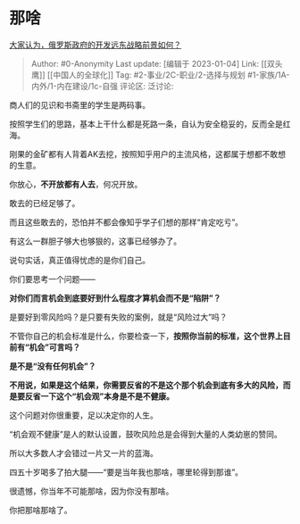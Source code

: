 # 那啥
[大家认为，俄罗斯政府的开发远东战略前景如何？](https://www.zhihu.com/question/34825723/answer/2829351337)

> Author: #0-Anonymity
> Last update: [编辑于 2023-01-04]
> Link: [[双头鹰]] [[中国人的全球化]]
> Tag: #2-事业/2C-职业/2-选择与规划 #1-家族/1A-内外/1-内在建设/1c-自强 
> 评论区:
> 泛讨论:

商人们的见识和书斋里的学生是两码事。

按照学生们的思路，基本上干什么都是死路一条，自认为安全稳妥的，反而全是红海。

刚果的金矿都有人背着AK去挖，按照知乎用户的主流风格，这都属于想都不敢想的生意。

你放心，**不开放都有人去**，何况开放。

敢去的已经足够了。

而且这些敢去的，恐怕并不都会像知乎学子们想的那样“肯定吃亏”。

有这么一群胆子够大也够狠的，这事已经够办了。

说句实话，真正值得忧虑的是你们自己。

你们要思考一个问题——

**对你们而言机会到底要好到什么程度才算机会而不是“陷阱”？**

是要好到零风险吗？是只要有失败的案例，就是“风险过大”吗？

不管你自己的机会标准是什么，你要检查一下，**按照你当前的标准，这个世界上目前有“机会”可言吗？**

**是不是“没有任何机会”？**

**不用说，如果是这个结果，你需要反省的不是这个那个机会到底有多大的风险，而是要反省一下这个“机会观”本身是不是不健康。**

这个问题对你很重要，足以决定你的人生。

“机会观不健康”是人的默认设置，鼓吹风险总是会得到大量的人类幼崽的赞同。

所以大多数人才会错过一片又一片的蓝海。

四五十岁喝多了拍大腿——“要是当年我也那啥，哪里轮得到那谁”。

很遗憾，你当年不可能那啥，因为你没有那啥。

你把那啥那啥了。
